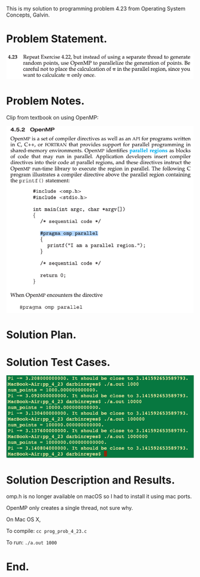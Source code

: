 This is my solution to programming problem 4.23 from Operating System Concepts, Galvin.


Problem Statement.
===



![](imgs/img0.png)


Problem Notes.
===


Clip from textbook on using OpenMP:



![](imgs/img1.png)


Solution Plan.
===


Solution Test Cases.
===



![](imgs/img2.png)


Solution Description and Results.
===


omp.h is no longer available on macOS so I had to install it using mac ports.


OpenMP only creates a single thread, not sure why.


On Mac OS X,


To compile: `cc prog_prob_4_23.c`

To run: `./a.out 1000`


End.
===